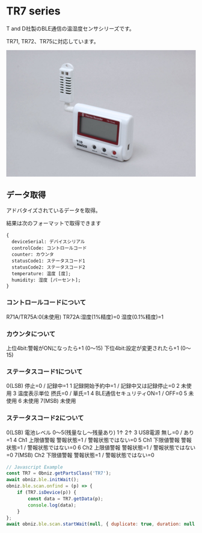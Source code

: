 # TR7 series

T and D社製のBLE通信の温湿度センサシリーズです。

TR71, TR72、TR75に対応しています。

![](./image.jpg)

## データ取得
アドバタイズされているデータを取得。


結果は次のフォーマットで取得できます
```
{
  deviceSerial: デバイスシリアル
  controlCode: コントロールコード
  counter: カウンタ
  statusCode1: ステータスコード1
  statusCode2: ステータスコード2
  temperature: 温度 [度];
  humidity: 湿度 [パーセント];
}
```

### コントロールコードについて

R71A/TR75A:0(未使用)
TR72A:湿度(1%精度)=0 湿度(0.1%精度)=1

### カウンタについて

上位4bit:警報がONになったら+1 (0〜15)
下位4bit:設定が変更されたら+1 (0〜15)

### ステータスコード1について

0(LSB) 停止=0 / 記録中=1
1 記録開始予約中=1 / 記録中又は記録停止=0
2 未使用
3 温度表示単位 摂氏=0 / 華氏=1
4 BLE通信セキュリティON=1 / OFF=0
5 未使用
6 未使用
7(MSB) 未使用

### ステータスコード2について

0(LSB) 電池レベル 0〜5(残量なし〜残量あり)
1↑
2↑
3 USB電源 無し=0 / あり=1
4 Ch1 上限値警報 警報状態=1 / 警報状態ではない=0
5 Ch1 下限値警報 警報状態=1 / 警報状態ではない=0
6 Ch2 上限値警報 警報状態=1 / 警報状態ではない=0
7(MSB) Ch2 下限値警報 警報状態=1 / 警報状態ではない=0


```javascript
// Javascript Example
const TR7 = Obniz.getPartsClass('TR7');
await obniz.ble.initWait();
obniz.ble.scan.onfind = (p) => {
    if (TR7.isDevice(p)) {
        const data = TR7.getData(p);
        console.log(data);
    }
};
await obniz.ble.scan.startWait(null, { duplicate: true, duration: null });
```
